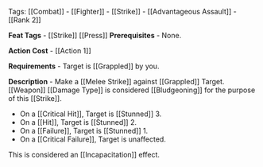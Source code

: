 Tags: [[Combat]] - [[Fighter]] - [[Strike]] - [[Advantageous Assault]] - [[Rank 2]]

**Feat Tags** - [[Strike]] [[Press]]
**Prerequisites** - None.

**Action Cost** - [[Action 1]]

**Requirements** - Target is [[Grappled]] by you.

**Description** - Make a [[Melee Strike]] against [[Grappled]] Target. [[Weapon]] [[Damage Type]] is considered [[Bludgeoning]] for the purpose of this [[Strike]].

- On a [[Critical Hit]], Target is [[Stunned]] 3. 
- On a [[Hit]], Target is [[Stunned]] 2.
- On a [[Failure]], Target is [[Stunned]] 1.
- On a [[Critical Failure]], Target is unaffected.

This is considered an [[Incapacitation]] effect.
